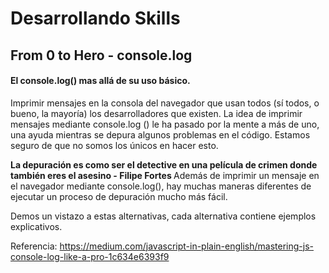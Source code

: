 # Desarrollando Skills  
## From 0 to Hero - console.log

#### El console.log() mas allá de su uso básico.

Imprimir mensajes en la consola del navegador que usan todos (sí todos, o bueno, la mayoría) los desarrolladores que existen. 
La idea de imprimir mensajes mediante console.log () le ha pasado por la mente a más de uno, una ayuda mientras se depura algunos problemas en el código. 
Estamos seguro de que no somos los únicos en hacer esto.

<strong>La depuración es como ser el detective en una película de crimen donde también eres el asesino - Filipe Fortes </strong>
Además de imprimir un mensaje en el navegador mediante console.log(), hay muchas maneras diferentes de ejecutar un proceso de depuración mucho más fácil. 

Demos un vistazo a estas alternativas, cada alternativa contiene ejemplos explicativos.























Referencia:
https://medium.com/javascript-in-plain-english/mastering-js-console-log-like-a-pro-1c634e6393f9
